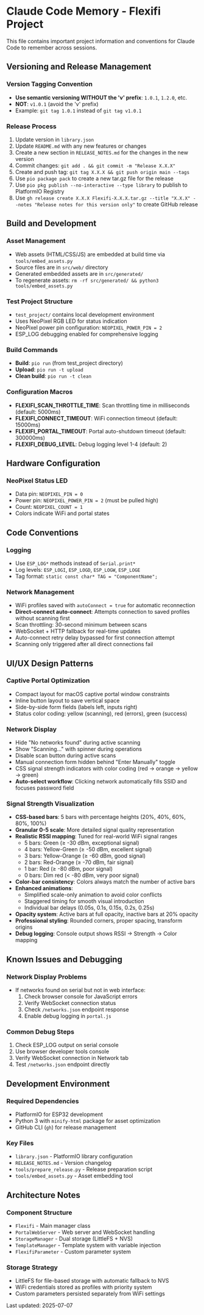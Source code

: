 # Claude Code Memory - Flexifi Project

This file contains important project information and conventions for Claude Code to remember across sessions.

## Versioning and Release Management

### Version Tagging Convention
- **Use semantic versioning WITHOUT the 'v' prefix**: `1.0.1`, `1.2.0`, etc.
- **NOT**: `v1.0.1` (avoid the 'v' prefix)
- Example: `git tag 1.0.1` instead of `git tag v1.0.1`

### Release Process
1. Update version in `library.json`
2. Update `README.md` with any new features or changes
3. Create a new section in `RELEASE_NOTES.md` for the changes in the new version
4. Commit changes: `git add . && git commit -m "Release X.X.X"`
5. Create and push tag: `git tag X.X.X && git push origin main --tags`
6. Use `pio package pack` to create a new tar.gz file for the release
7. Use `pio pkg publish --no-interactive --type library` to publish to PlatformIO Registry
8. Use `gh release create X.X.X Flexifi-X.X.X.tar.gz --title "X.X.X" --notes "Release notes for this version only"` to create GitHub release

## Build and Development

### Asset Management
- Web assets (HTML/CSS/JS) are embedded at build time via `tools/embed_assets.py`
- Source files are in `src/web/` directory
- Generated embedded assets are in `src/generated/`
- To regenerate assets: `rm -rf src/generated/ && python3 tools/embed_assets.py`

### Test Project Structure
- `test_project/` contains local development environment
- Uses NeoPixel RGB LED for status indication
- NeoPixel power pin configuration: `NEOPIXEL_POWER_PIN = 2`
- ESP_LOG debugging enabled for comprehensive logging

### Build Commands
- **Build**: `pio run` (from test_project directory)
- **Upload**: `pio run -t upload`
- **Clean build**: `pio run -t clean`

### Configuration Macros
- **FLEXIFI_SCAN_THROTTLE_TIME**: Scan throttling time in milliseconds (default: 5000ms)
- **FLEXIFI_CONNECT_TIMEOUT**: WiFi connection timeout (default: 15000ms)
- **FLEXIFI_PORTAL_TIMEOUT**: Portal auto-shutdown timeout (default: 300000ms)
- **FLEXIFI_DEBUG_LEVEL**: Debug logging level 1-4 (default: 2)

## Hardware Configuration

### NeoPixel Status LED
- Data pin: `NEOPIXEL_PIN = 0`
- Power pin: `NEOPIXEL_POWER_PIN = 2` (must be pulled high)
- Count: `NEOPIXEL_COUNT = 1`
- Colors indicate WiFi and portal states

## Code Conventions

### Logging
- Use `ESP_LOG*` methods instead of `Serial.print*`
- Log levels: `ESP_LOGI`, `ESP_LOGD`, `ESP_LOGW`, `ESP_LOGE`
- Tag format: `static const char* TAG = "ComponentName";`

### Network Management
- WiFi profiles saved with `autoConnect = true` for automatic reconnection
- **Direct-connect auto-connect**: Attempts connection to saved profiles without scanning first
- Scan throttling: 30-second minimum between scans
- WebSocket + HTTP fallback for real-time updates
- Auto-connect retry delay bypassed for first connection attempt
- Scanning only triggered after all direct connections fail

## UI/UX Design Patterns

### Captive Portal Optimization
- Compact layout for macOS captive portal window constraints
- Inline button layout to save vertical space
- Side-by-side form fields (labels left, inputs right)
- Status color coding: yellow (scanning), red (errors), green (success)

### Network Display
- Hide "No networks found" during active scanning
- Show "Scanning..." with spinner during operations
- Disable scan button during active scans
- Manual connection form hidden behind "Enter Manually" toggle
- CSS signal strength indicators with color coding (red → orange → yellow → green)
- **Auto-select workflow**: Clicking network automatically fills SSID and focuses password field

### Signal Strength Visualization
- **CSS-based bars**: 5 bars with percentage heights (20%, 40%, 60%, 80%, 100%)
- **Granular 0-5 scale**: More detailed signal quality representation
- **Realistic RSSI mapping**: Tuned for real-world WiFi signal ranges
  - 5 bars: Green (≥ -30 dBm, exceptional signal)
  - 4 bars: Yellow-Green (≥ -50 dBm, excellent signal)
  - 3 bars: Yellow-Orange (≥ -60 dBm, good signal)
  - 2 bars: Red-Orange (≥ -70 dBm, fair signal)
  - 1 bar: Red (≥ -80 dBm, poor signal)
  - 0 bars: Dim red (< -80 dBm, very poor signal)
- **Color-bar consistency**: Colors always match the number of active bars
- **Enhanced animations**: 
  - Simplified scale-only animation to avoid color conflicts
  - Staggered timing for smooth visual introduction
  - Individual bar delays (0.05s, 0.1s, 0.15s, 0.2s, 0.25s)
- **Opacity system**: Active bars at full opacity, inactive bars at 20% opacity
- **Professional styling**: Rounded corners, proper spacing, transform origins
- **Debug logging**: Console output shows RSSI → Strength → Color mapping

## Known Issues and Debugging

### Network Display Problems
- If networks found on serial but not in web interface:
  1. Check browser console for JavaScript errors
  2. Verify WebSocket connection status
  3. Check `/networks.json` endpoint response
  4. Enable debug logging in `portal.js`

### Common Debug Steps
1. Check ESP_LOG output on serial console
2. Use browser developer tools console
3. Verify WebSocket connection in Network tab
4. Test `/networks.json` endpoint directly

## Development Environment

### Required Dependencies
- PlatformIO for ESP32 development
- Python 3 with `minify-html` package for asset optimization
- GitHub CLI (`gh`) for release management

### Key Files
- `library.json` - PlatformIO library configuration
- `RELEASE_NOTES.md` - Version changelog
- `tools/prepare_release.py` - Release preparation script
- `tools/embed_assets.py` - Asset embedding tool

## Architecture Notes

### Component Structure
- `Flexifi` - Main manager class
- `PortalWebServer` - Web server and WebSocket handling
- `StorageManager` - Dual storage (LittleFS + NVS)
- `TemplateManager` - Template system with variable injection
- `FlexifiParameter` - Custom parameter system

### Storage Strategy
- LittleFS for file-based storage with automatic fallback to NVS
- WiFi credentials stored as profiles with priority system
- Custom parameters persisted separately from WiFi settings

Last updated: 2025-07-07